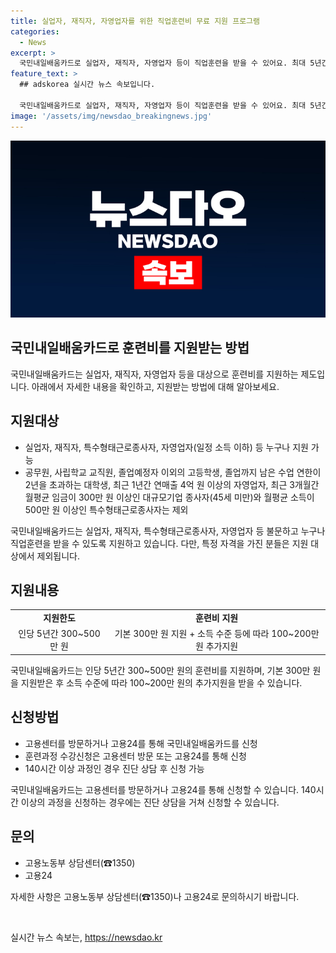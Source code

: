 ```yaml
---
title: 실업자, 재직자, 자영업자를 위한 직업훈련비 무료 지원 프로그램
categories:
  - News
excerpt: >
  국민내일배움카드로 실업자, 재직자, 자영업자 등이 직업훈련을 받을 수 있어요. 최대 5년간 300~500만 원까지 훈련비를 받아요. 특화과정은 전액지원되며, 자부담은 취업률과 소득에 따라 달라져요. 카드는 고용센터나 고용24에서 신청 가능하고, 진단 상담 후 140시간 이상 과정에 참여할 수 있어요. 자세한 내용은 고용노동부 상담센터(☎1350)와 고용24에서 문의하세요.
feature_text: >
  ## adskorea 실시간 뉴스 속보입니다.

  국민내일배움카드로 실업자, 재직자, 자영업자 등이 직업훈련을 받을 수 있어요. 최대 5년간 300~500만 원까지 훈련비를 받아요. 특화과정은 전액지원되며, 자부담은 취업률과 소득에 따라 달라져요. 카드는 고용센터나 고용24에서 신청 가능하고, 진단 상담 후 140시간 이상 과정에 참여할 수 있어요. 자세한 내용은 고용노동부 상담센터(☎1350)와 고용24에서 문의하세요.
image: '/assets/img/newsdao_breakingnews.jpg'
---
```


<p><img src="/assets/img/newsdao_breakingnews.jpg" alt="adskorea 속보" /></p>

<h2>국민내일배움카드로 훈련비를 지원받는 방법</h2>

<p data-ke-size="size16">국민내일배움카드는 실업자, 재직자, 자영업자 등을 대상으로 훈련비를 지원하는 제도입니다. 아래에서 자세한 내용을 확인하고, 지원받는 방법에 대해 알아보세요.</p>

<h2>지원대상</h2>

<ul>
    <li>실업자, 재직자, 특수형태근로종사자, 자영업자(일정 소득 이하) 등 누구나 지원 가능</li>
    <li>공무원, 사립학교 교직원, 졸업예정자 이외의 고등학생, 졸업까지 남은 수업 연한이 2년을 초과하는 대학생, 최근 1년간 연매출 4억 원 이상의 자영업자, 최근 3개월간 월평균 임금이 300만 원 이상인 대규모기업 종사자(45세 미만)와 월평균 소득이 500만 원 이상인 특수형태근로종사자는 제외</li>
</ul>

<p data-ke-size="size16">국민내일배움카드는 실업자, 재직자, 특수형태근로종사자, 자영업자 등 불문하고 누구나 직업훈련을 받을 수 있도록 지원하고 있습니다. 다만, 특정 자격을 가진 분들은 지원 대상에서 제외됩니다.</p>

<h2>지원내용</h2>

<table>
    <tr>
        <td style="text-align: center; height: 17px;"><b>지원한도</b></td>
        <td style="text-align: center; height: 17px;"><b>훈련비 지원</b></td>
    </tr>
    <tr>
        <td style="text-align: center; height: 17px;">인당 5년간 300~500만 원</td>
        <td style="text-align: center; height: 17px;">기본 300만 원 지원 + 소득 수준 등에 따라 100~200만 원 추가지원</td>
    </tr>
</table>

<p data-ke-size="size16">국민내일배움카드는 인당 5년간 300~500만 원의 훈련비를 지원하며, 기본 300만 원을 지원받은 후 소득 수준에 따라 100~200만 원의 추가지원을 받을 수 있습니다.</p>

<h2>신청방법</h2>

<ul>
    <li>고용센터를 방문하거나 고용24를 통해 국민내일배움카드를 신청</li>
    <li>훈련과정 수강신청은 고용센터 방문 또는 고용24를 통해 신청</li>
    <li>140시간 이상 과정인 경우 진단 상담 후 신청 가능</li>
</ul>

<p data-ke-size="size16">국민내일배움카드는 고용센터를 방문하거나 고용24를 통해 신청할 수 있습니다. 140시간 이상의 과정을 신청하는 경우에는 진단 상담을 거쳐 신청할 수 있습니다.</p>

<h2>문의</h2>

<ul>
    <li>고용노동부 상담센터(☎1350)</li>
    <li>고용24</li>
</ul>

<p data-ke-size="size16">자세한 사항은 고용노동부 상담센터(☎1350)나 고용24로 문의하시기 바랍니다.</p>

<p data-ke-size="size16">&nbsp;</p>
실시간 뉴스 속보는, <a href="https://newsdao.kr" rel="dofollow">https://newsdao.kr</a>


